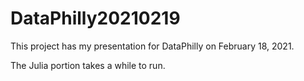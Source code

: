 # DataPhilly20210219
This project has my presentation for DataPhilly on February 18, 2021.

The Julia portion takes a while to run. 
